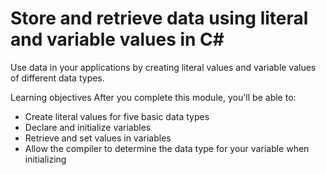 # Store and retrieve data using literal and variable values in C#
Use data in your applications by creating literal values and variable values of different data types.

Learning objectives
After you complete this module, you'll be able to:

- Create literal values for five basic data types
- Declare and initialize variables
- Retrieve and set values in variables
- Allow the compiler to determine the data type for your variable when initializing